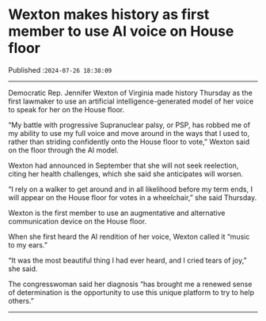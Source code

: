 # Wexton makes history as first member to use AI voice on House floor

Published :`2024-07-26 18:38:09`

---

Democratic Rep. Jennifer Wexton of Virginia made history Thursday as the first lawmaker to use an artificial intelligence-generated model of her voice to speak for her on the House floor.

“My battle with progressive Supranuclear palsy, or PSP, has robbed me of my ability to use my full voice and move around in the ways that I used to, rather than striding confidently onto the House floor to vote,” Wexton said on the floor through the AI model.

Wexton had announced in September that she will not seek reelection, citing her health challenges, which she said she anticipates will worsen.

“I rely on a walker to get around and in all likelihood before my term ends, I will appear on the House floor for votes in a wheelchair,” she said Thursday.

Wexton is the first member to use an augmentative and alternative communication device on the House floor.

When she first heard the AI rendition of her voice, Wexton called it “music to my ears.”

“It was the most beautiful thing I had ever heard, and I cried tears of joy,” she said.

The congresswoman said her diagnosis “has brought me a renewed sense of determination is the opportunity to use this unique platform to try to help others.”

---

